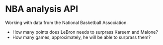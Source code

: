 # NBA analysis API
 Working with data from the National Basketball Association.

- How many points does LeBron needs to surprass Kareem and Malone? 
- How many games, approximately, he will be able to surprass them? 
